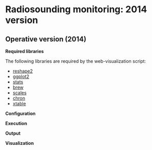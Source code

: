Radiosounding monitoring: 2014 version
======================================

## Operative version (2014)

**Required libraries**

The following libraries are required by the web-visualization script:

- [reshape2](https://cran.r-project.org/web/packages/reshape2/index.html)
- [ggplot2](https://cran.r-project.org/web/packages/ggplot2/index.html)
- [stats](https://stat.ethz.ch/R-manual/R-devel/library/stats/html/00Index.html)
- [brew](https://cran.r-project.org/web/packages/brew/index.html)
- [scales](https://cran.r-project.org/web/packages/scales/index.html)
- [chron](https://cran.r-project.org/web/packages/chron/index.html)
- [xtable](https://cran.r-project.org/web/packages/xtable/index.html)

**Configuration**

**Execution**

**Output**

**Visualization**
